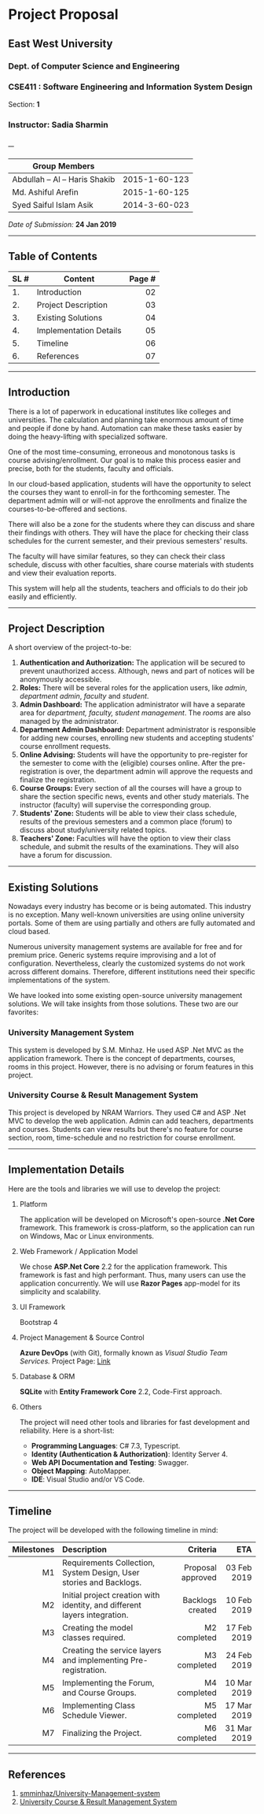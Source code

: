 # Project Proposal

## East West University

### Dept. of Computer Science and Engineering

### **CSE411** : Software Engineering and Information System Design

Section: **1**

### Instructor: **Sadia Sharmin**

### **─**

| Group Members                |               |
| ---------------------------- | -------------:|
| Abdullah – Al – Haris Shakib | 2015-1-60-123 |
| Md. Ashiful Arefin           | 2015-1-60-125 |
| Syed Saiful Islam Asik       | 2014-3-60-023 |

_Date of Submission:_ **24 Jan 2019**

___

## Table of Contents

| SL # | Content                | Page # |
| :--- | -----------------------| -----: |
| 1.   | Introduction           | 02     |
| 2.   | Project Description    | 03     |
| 3.   | Existing Solutions     | 04     |
| 4.   | Implementation Details | 05     |
| 5.   | Timeline               | 06     |
| 6.   | References             | 07     |

___

## Introduction

There is a lot of paperwork in educational institutes like colleges and universities. The calculation and planning take enormous amount of time and people if done by hand. Automation can make these tasks easier by doing the heavy-lifting with specialized software.

One of the most time-consuming, erroneous and monotonous tasks is course advising/enrollment. Our goal is to make this process easier and precise, both for the students, faculty and officials.

In our cloud-based application, students will have the opportunity to select the courses they want to enroll-in for the forthcoming semester. The department admin will or will-not approve the enrollments and finalize the courses-to-be-offered and sections.

There will also be a zone for the students where they can discuss and share their findings with others. They will have the place for checking their class schedules for the current semester, and their previous semesters' results.

The faculty will have similar features, so they can check their class schedule, discuss with other faculties, share course materials with students and view their evaluation reports.

This system will help all the students, teachers and officials to do their job easily and efficiently.

___

## Project Description

A short overview of the project-to-be:

1. **Authentication and Authorization:** The application will be secured to prevent unauthorized access. Although, news and part of notices will be anonymously accessible.
2. **Roles:** There will be several roles for the application users, like _admin_, _department admin_, _faculty_ and _student_.
3. **Admin Dashboard:** The application administrator will have a separate area for _department, faculty, student management_. The _rooms_ are also managed by the administrator.
4. **Department Admin Dashboard:** Department administrator is responsible for adding new courses, enrolling new students and accepting students' course enrollment requests.
5. **Online Advising:** Students will have the opportunity to pre-register for the semester to come with the (eligible) courses online. After the pre-registration is over, the department admin will approve the requests and finalize the registration.
6. **Course Groups:** Every section of all the courses will have a group to share the section specific news, events and other study materials. The instructor (faculty) will supervise the corresponding group.
7. **Students' Zone:** Students will be able to view their class schedule, results of the previous semesters and a common place (forum) to discuss about study/university related topics.
8. **Teachers' Zone:** Faculties will have the option to view their class schedule, and submit the results of the examinations. They will also have a forum for discussion.

___

## Existing Solutions

Nowadays every industry has become or is being automated. This industry is no exception. Many well-known universities are using online university portals. Some of them are using partially and others are fully automated and cloud based.

Numerous university management systems are available for free and for premium price. Generic systems require improvising and a lot of configuration. Nevertheless, clearly the customized systems do not work across different domains. Therefore, different institutions need their specific implementations of the system.

We have looked into some existing open-source university management solutions. We will take insights from those solutions. These two are our favorites:

### University Management System

This system is developed by S.M. Minhaz. He used ASP .Net MVC as the application framework. There is the concept of departments, courses, rooms in this project. However, there is no advising or forum features in this project.

### University Course & Result Management System

This project is developed by NRAM Warriors. They used C# and ASP .Net MVC to develop the web application. Admin can add teachers, departments and courses. Students can view results but there's no feature for course section, room, time-schedule and no restriction for course enrollment.

___

## Implementation Details

Here are the tools and libraries we will use to develop the project:

1. Platform

   The application will be developed on Microsoft's open-source **.Net Core** framework. This framework is cross-platform, so the application can run on Windows, Mac or Linux environments.

2. Web Framework / Application Model

   We chose **ASP.Net Core** 2.2 for the application framework. This framework is fast and high performant. Thus, many users can use the application concurrently. We will use **Razor Pages** app-model for its simplicity and scalability.

3. UI Framework

   Bootstrap 4

4. Project Management &amp; Source Control

   **Azure DevOps** (with Git), formally known as _Visual Studio Team Services._ Project Page: [Link](https://dev.azure.com/skb50bd/CSE411)

5. Database & ORM

   **SQLite** with **Entity Framework Core** 2.2, Code-First approach.

6. Others

   The project will need other tools and libraries for fast development and reliability. Here is a short-list:

   + **Programming Languages**: C# 7.3, Typescript.
   + **Identity (Authentication & Authorization)**: Identity Server 4.
   + **Web API Documentation and Testing**: Swagger.
   + **Object Mapping**: AutoMapper.
   + **IDE**: Visual Studio and/or VS Code.

___

## Timeline

The project will be developed with the following timeline in mind:

| Milestones | Description                                                               | Criteria          | ETA         |
| ---------: | :------------------------------------------------------------------------ | ----------------: | ----------: |
| M1         | Requirements Collection, System Design, User stories and Backlogs.        | Proposal approved | 03 Feb 2019 |
| M2         | Initial project creation with identity, and different layers integration. | Backlogs created  | 10 Feb 2019 |
| M3         | Creating the model classes required.                                      | M2 completed      | 17 Feb 2019 |
| M4         | Creating the service layers and implementing Pre-registration.            | M3 completed      | 24 Feb 2019 |
| M5         | Implementing the Forum, and Course Groups.                                | M4 completed      | 10 Mar 2019 |
| M6         | Implementing Class Schedule Viewer.                                       | M5 completed      | 17 Mar 2019 |
| M7         | Finalizing the Project.                                                   | M6 completed      | 31 Mar 2019 |

___

## References

1. [smminhaz/University-Management-system](https://github.com/smminhaz/University-Management-system)
2. [University Course & Result Management System](https://www.youtube.com/watch?v=xO6eizMNZrQ)
